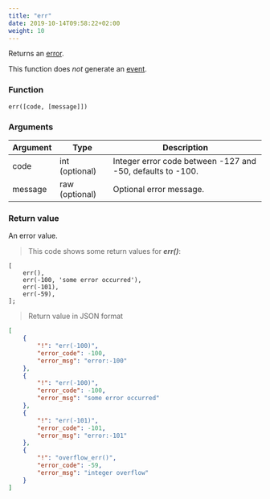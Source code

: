 ```yaml
---
title: "err"
date: 2019-10-14T09:58:22+02:00
weight: 10
---
```


Returns an [error](../../data-types/error-type).

This function does *not* generate an [event](../../events).

### Function
`err([code, [message]])`

### Arguments
Argument | Type | Description
-------- | ---- | -----------
code | int (optional) | Integer error code between -127 and -50, defaults to -100.
message | raw (optional) | Optional error message.


### Return value
An error value.

> This code shows some return values for ***err()***:

```thingsdb,json_response
[
    err(),
    err(-100, 'some error occurred'),
    err(-101),
    err(-59),
];
```

> Return value in JSON format

```json
[
    {
        "!": "err(-100)",
        "error_code": -100,
        "error_msg": "error:-100"
    },
    {
        "!": "err(-100)",
        "error_code": -100,
        "error_msg": "some error occurred"
    },
    {
        "!": "err(-101)",
        "error_code": -101,
        "error_msg": "error:-101"
    },
    {
        "!": "overflow_err()",
        "error_code": -59,
        "error_msg": "integer overflow"
    }
]
```
